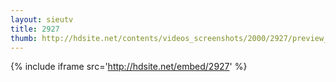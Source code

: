 ```yaml
---
layout: sieutv
title: 2927
thumb: http://hdsite.net/contents/videos_screenshots/2000/2927/preview_360p.mp4.jpg
---
```

{% include iframe src='http://hdsite.net/embed/2927' %}
 

